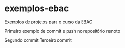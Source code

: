 # exemplos-ebac
Exemplos de projetos para o curso da EBAC


Primeiro exemplo de commit e push no repositório remoto

Segundo commit
Terceiro commit